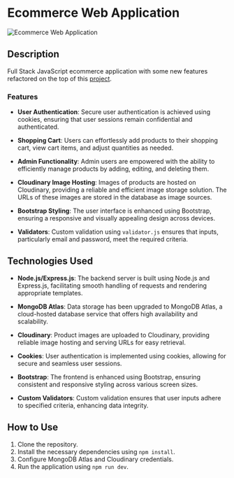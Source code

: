 # Ecommerce Web Application 

![Ecommerce Web Application](https://res.cloudinary.com/dzzazpzrs/image/upload/v1690966680/Screenshot_79_ovbqt4.png)

## Description

Full Stack JavaScript ecommerce application with some new features refactored on the top of this [project](https://github.com/SagarPrasad160/ecomm-js).

### Features

- **User Authentication**: Secure user authentication is achieved using cookies, ensuring that user sessions remain confidential and authenticated.

- **Shopping Cart**: Users can effortlessly add products to their shopping cart, view cart items, and adjust quantities as needed.

- **Admin Functionality**: Admin users are empowered with the ability to efficiently manage products by adding, editing, and deleting them.

- **Cloudinary Image Hosting**: Images of products are hosted on Cloudinary, providing a reliable and efficient image storage solution. The URLs of these images are stored in the database as image sources.

- **Bootstrap Styling**: The user interface is enhanced using Bootstrap, ensuring a responsive and visually appealing design across devices.

- **Validators**: Custom validation using `validator.js` ensures that inputs, particularly email and password, meet the required criteria.

## Technologies Used

- **Node.js/Express.js**: The backend server is built using Node.js and Express.js, facilitating smooth handling of requests and rendering appropriate templates.

- **MongoDB Atlas**: Data storage has been upgraded to MongoDB Atlas, a cloud-hosted database service that offers high availability and scalability.

- **Cloudinary**: Product images are uploaded to Cloudinary, providing reliable image hosting and serving URLs for easy retrieval.

- **Cookies**: User authentication is implemented using cookies, allowing for secure and seamless user sessions.

- **Bootstrap**: The frontend is enhanced using Bootstrap, ensuring consistent and responsive styling across various screen sizes.

- **Custom Validators**: Custom validation ensures that user inputs adhere to specified criteria, enhancing data integrity.

## How to Use

1. Clone the repository.
2. Install the necessary dependencies using `npm install`.
3. Configure MongoDB Atlas and Cloudinary credentials.
4. Run the application using `npm run dev`.

